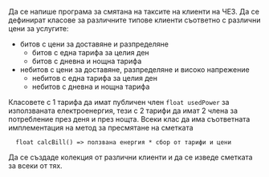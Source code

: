 Да се напише програма за смятана на таксите на клиенти на ЧЕЗ.
Да се дефинират класове за различните типове клиенти съответно с различни цени за услугите:
- битов с цени за доставяне и разпределяне
	- битов с една тарифа за целия ден
	- битов с дневна и нощна тарифа
- небитов с цени за доставяне, разпределяне и високо напрежение
	- небитов с една тарифа за целия ден
	- небитов с дневна и нощна тарифа

Класовете с 1 тарифа да имат публичен член `float usedPower` за използваната електроенергия, тези с 2 тарифи да имат 2 члена за потребление през деня и през нощта.
Всеки клас да има съответната имплементация на метод за пресмятане на сметката
```
  float calcBill() => ползвана енергия * сбор от тарифи и цени
```
Да се създаде колекция от различни клиенти и да се изведе сметката за всеки от тях.
